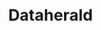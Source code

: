 ---
blog: https://medium.com/dataherald
codehost: https://github.com/https://github.com/Dataherald/dataherald
facebook: https://facebook.com/dataherald
instagram: https://instagram.com/dataheraldco
linkedin: https://linkedin.com/company/dataherald
logohandle: dataherald
sort: dataherald
title: Dataherald
twitter: https://x.com/DataheraldCo
website: https://www.dataherald.com/
---
